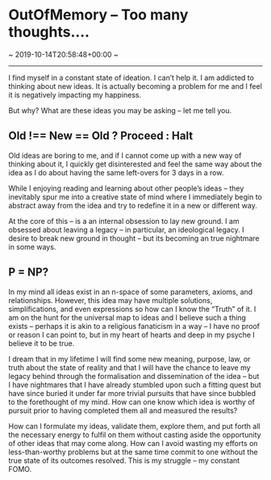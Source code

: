 # OutOfMemory &#8211; Too many thoughts&#8230;.
~ 2019-10-14T20:58:48+00:00 ~
  
---
I find myself in a constant state of ideation. I can’t help it. I am addicted to thinking about new ideas. It is actually becoming a problem for me and I feel it is negatively impacting my happiness.

But why? What are these ideas you may be asking – let me tell you.

Old !== New == Old ? Proceed : Halt
-----------------------------------

Old ideas are boring to me, and if I cannot come up with a new way of thinking about it, I quickly get disinterested and feel the same way about the idea as I do about having the same left-overs for 3 days in a row.

While I enjoying reading and learning about other people’s ideas – they inevitably spur me into a creative state of mind where I immediately begin to abstract away from the idea and try to redefine it in a new or different way.

At the core of this – is a an internal obsession to lay new ground. I am obsessed about leaving a legacy – in particular, an ideological legacy. I desire to break new ground in thought – but its becoming an true nightmare in some ways.

P = NP?
-------

In my mind all ideas exist in an n-space of some parameters, axioms, and relationships. However, this idea may have multiple solutions, simplifications, and even expressions so how can I know the “Truth” of it. I am on the hunt for the universal map to ideas and I believe such a thing exists – perhaps it is akin to a religious fanaticism in a way – I have no proof or reason I can point to, but in my heart of hearts and deep in my psyche I believe it to be true.

I dream that in my lifetime I will find some new meaning, purpose, law, or truth about the state of reality and that I will have the chance to leave my legacy behind through the formalisation and dissemination of the idea – but I have nightmares that I have already stumbled upon such a fitting quest but have since buried it under far more trivial pursuits that have since bubbled to the forethought of my mind. How can one know which idea is worthy of pursuit prior to having completed them all and measured the results?

How can I formulate my ideas, validate them, explore them, and put forth all the necessary energy to fulfil on them without casting aside the opportunity of other ideas that may come along. How can I avoid wasting my efforts on less-than-worthy problems but at the same time commit to one without the true state of its outcomes resolved. This is my struggle – my constant FOMO.